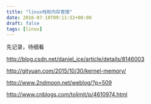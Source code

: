 ```yaml
---
title: "linux栈和内存管理"
date: 2016-07-18T09:11:52+08:00
draft: false
tags: [linux]
---
```


先记录，待细看

<!--more-->

<http://blog.csdn.net/daniel_ice/article/details/8146003>

<http://gityuan.com/2015/10/30/kernel-memory/>

<http://www.2ndmoon.net/weblog/?p=509>

<http://www.cnblogs.com/tolimit/p/4610974.html>

